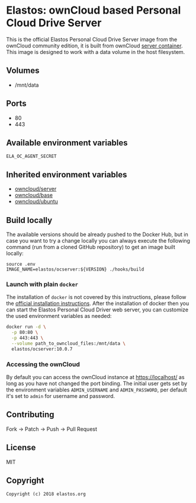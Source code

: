 # Elastos: ownCloud based Personal Cloud Drive Server

This is the official Elastos Personal Cloud Drive Server image from the ownCloud community edition, it is built from ownCloud [server container](https://registry.hub.docker.com/u/owncloud/server/). This image is designed to work with a data volume in the host filesystem.


## Volumes

* /mnt/data


## Ports

* 80
* 443

## Available environment variables

```
ELA_OC_AGENT_SECRET
```

## Inherited environment variables

* [owncloud/server](https://github.com/owncloud-docker/server#available-environment-variables)
* [owncloud/base](https://github.com/owncloud-docker/base#available-environment-variables)
* [owncloud/ubuntu](https://github.com/owncloud-docker/ubuntu#available-environment-variables)


## Build locally

The available versions should be already pushed to the Docker Hub, but in case you want to try a change locally you can always execute the following command (run from a cloned GitHub repository) to get an image built locally:

```
source .env
IMAGE_NAME=elastos/ocserver:${VERSION} ./hooks/build
```


### Launch with plain `docker`

The installation of `docker` is not covered by this instructions, please follow the [official installation instructions](https://docs.docker.com/engine/installation/). After the installation of docker then you can start the Elastos Personal Cloud Driver web server, you can customize the used environment variables as needed:

```bash
docker run -d \
  -p 80:80 \
  -p 443:443 \
  --volume path_to_owncloud_files:/mnt/data \
  elastos/ocserver:10.0.7
```


### Accessing the ownCloud

By default you can access the ownCloud instance at [https://localhost/](https://localhost/) as long as you have not changed the port binding. The initial user gets set by the environment variables `ADMIN_USERNAME` and `ADMIN_PASSWORD`, per default it's set to `admin` for username and password.


## Contributing

Fork -> Patch -> Push -> Pull Request

## License

MIT


## Copyright

```
Copyright (c) 2018 elastos.org
```
